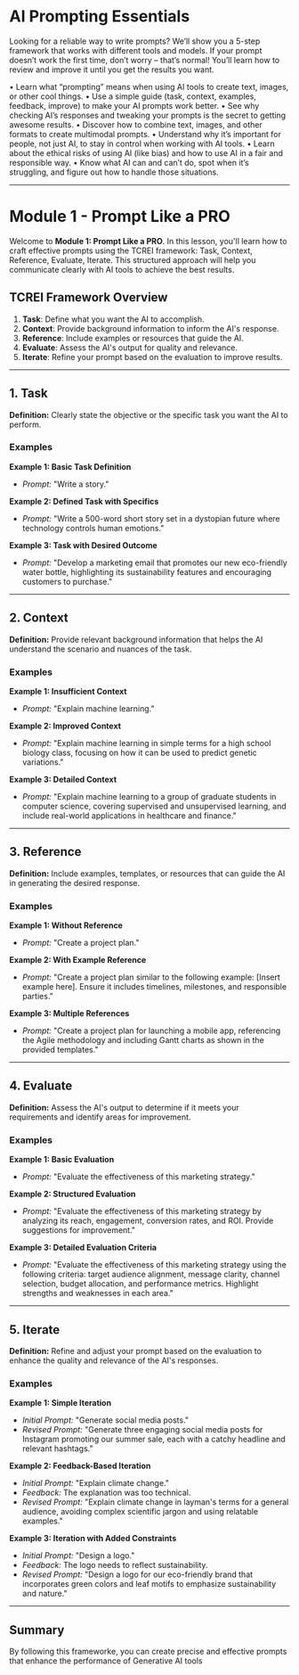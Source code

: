 # AI Prompting Essentials

Looking for a reliable way to write prompts? We’ll show you a 5-step framework that works with different tools and models. If your prompt doesn’t work the first time, don’t worry – that’s normal! You’ll learn how to review and improve it until you get the results you want.

•	Learn what “prompting” means when using AI tools to create text, images, or other cool things.
•	Use a simple guide (task, context, examples, feedback, improve) to make your AI prompts work better.
•	See why checking AI’s responses and tweaking your prompts is the secret to getting awesome results.
•	Discover how to combine text, images, and other formats to create multimodal prompts.
•	Understand why it’s important for people, not just AI, to stay in control when working with AI tools.
•	Learn about the ethical risks of using AI (like bias) and how to use AI in a fair and responsible way.
•	Know what AI can and can’t do, spot when it’s struggling, and figure out how to handle those situations.

---

# Module 1 - Prompt Like a PRO

Welcome to **Module 1: Prompt Like a PRO**. In this lesson, you'll learn how to craft effective prompts using the TCREI framework: Task, Context, Reference, Evaluate, Iterate. This structured approach will help you communicate clearly with AI tools to achieve the best results.

## TCREI Framework Overview

1. **Task**: Define what you want the AI to accomplish.
2. **Context**: Provide background information to inform the AI's response.
3. **Reference**: Include examples or resources that guide the AI.
4. **Evaluate**: Assess the AI's output for quality and relevance.
5. **Iterate**: Refine your prompt based on the evaluation to improve results.

---

## 1. Task

**Definition:** Clearly state the objective or the specific task you want the AI to perform.

### Examples

**Example 1: Basic Task Definition**
- *Prompt:* "Write a story."

**Example 2: Defined Task with Specifics**
- *Prompt:* "Write a 500-word short story set in a dystopian future where technology controls human emotions."

**Example 3: Task with Desired Outcome**
- *Prompt:* "Develop a marketing email that promotes our new eco-friendly water bottle, highlighting its sustainability features and encouraging customers to purchase."

---

## 2. Context

**Definition:** Provide relevant background information that helps the AI understand the scenario and nuances of the task.

### Examples

**Example 1: Insufficient Context**
- *Prompt:* "Explain machine learning."

**Example 2: Improved Context**
- *Prompt:* "Explain machine learning in simple terms for a high school biology class, focusing on how it can be used to predict genetic variations."

**Example 3: Detailed Context**
- *Prompt:* "Explain machine learning to a group of graduate students in computer science, covering supervised and unsupervised learning, and include real-world applications in healthcare and finance."

---

## 3. Reference

**Definition:** Include examples, templates, or resources that can guide the AI in generating the desired response.

### Examples

**Example 1: Without Reference**
- *Prompt:* "Create a project plan."

**Example 2: With Example Reference**
- *Prompt:* "Create a project plan similar to the following example: [Insert example here]. Ensure it includes timelines, milestones, and responsible parties."

**Example 3: Multiple References**
- *Prompt:* "Create a project plan for launching a mobile app, referencing the Agile methodology and including Gantt charts as shown in the provided templates."

---

## 4. Evaluate

**Definition:** Assess the AI's output to determine if it meets your requirements and identify areas for improvement.

### Examples

**Example 1: Basic Evaluation**
- *Prompt:* "Evaluate the effectiveness of this marketing strategy."

**Example 2: Structured Evaluation**
- *Prompt:* "Evaluate the effectiveness of this marketing strategy by analyzing its reach, engagement, conversion rates, and ROI. Provide suggestions for improvement."

**Example 3: Detailed Evaluation Criteria**
- *Prompt:* "Evaluate the effectiveness of this marketing strategy using the following criteria: target audience alignment, message clarity, channel selection, budget allocation, and performance metrics. Highlight strengths and weaknesses in each area."

---

## 5. Iterate

**Definition:** Refine and adjust your prompt based on the evaluation to enhance the quality and relevance of the AI's responses.

### Examples

**Example 1: Simple Iteration**
- *Initial Prompt:* "Generate social media posts."
- *Revised Prompt:* "Generate three engaging social media posts for Instagram promoting our summer sale, each with a catchy headline and relevant hashtags."

**Example 2: Feedback-Based Iteration**
- *Initial Prompt:* "Explain climate change."
- *Feedback:* The explanation was too technical.
- *Revised Prompt:* "Explain climate change in layman's terms for a general audience, avoiding complex scientific jargon and using relatable examples."

**Example 3: Iteration with Added Constraints**
- *Initial Prompt:* "Design a logo."
- *Feedback:* The logo needs to reflect sustainability.
- *Revised Prompt:* "Design a logo for our eco-friendly brand that incorporates green colors and leaf motifs to emphasize sustainability and nature."

---

## Summary

By following this frameworke, you can create precise and effective prompts that enhance the performance of Generative AI tools

